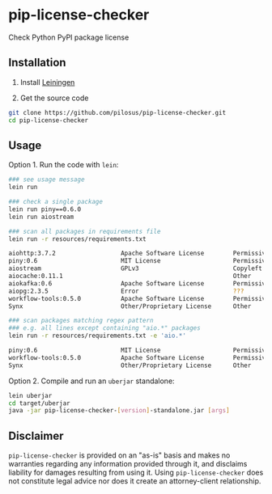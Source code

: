 # pip-license-checker

Check Python PyPI package license


## Installation

1. Install [Leiningen](https://leiningen.org/)

2. Get the source code

```bash
git clone https://github.com/pilosus/pip-license-checker.git
cd pip-license-checker
```

## Usage

Option 1. Run the code with ``lein``:

```bash
### see usage message
lein run

### check a single package
lein run piny==0.6.0
lein run aiostream

### scan all packages in requirements file
lein run -r resources/requirements.txt

aiohttp:3.7.2                  Apache Software License        Permissive
piny:0.6                       MIT License                    Permissive
aiostream                      GPLv3                          Copyleft
aiocache:0.11.1                                               Other
aiokafka:0.6                   Apache Software License        Permissive
aiopg:2.3.5                    Error                          ???
workflow-tools:0.5.0           Apache Software License        Permissive
Synx                           Other/Proprietary License      Other

### scan packages matching regex pattern
### e.g. all lines except containing "aio.*" packages
lein run -r resources/requirements.txt -e 'aio.*'

piny:0.6                       MIT License                    Permissive
workflow-tools:0.5.0           Apache Software License        Permissive
Synx                           Other/Proprietary License      Other
```

Option 2. Compile and run an ``uberjar`` standalone:


```bash
lein uberjar
cd target/uberjar
java -jar pip-license-checker-[version]-standalone.jar [args]
```


## Disclaimer

``pip-license-checker`` is provided on an "as-is" basis and makes no
warranties regarding any information provided through it, and
disclaims liability for damages resulting from using it. Using
``pip-license-checker`` does not constitute legal advice nor does it
create an attorney-client relationship.
